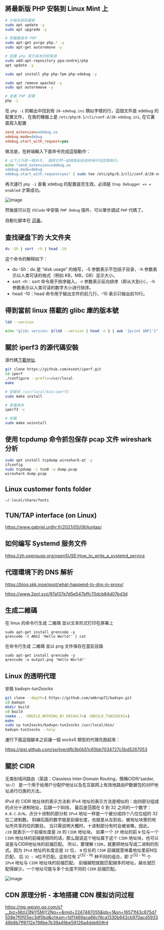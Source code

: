 ## 將最新版 PHP 安裝到 Linux Mint 上
```bash
# 升級系統到最新
sudo apt update -y
sudo apt upgrade -y

# 卸載舊版本 PHP
sudo apt-get purge php.* -y
sudo apt-get autoremove -y

# 設置 php 官方版本的安裝源
sudo add-apt-repository ppa:ondrej/php
apt update -y

sudo apt install php php-fpm php-xdebug -y

sudo apt remove apache2 -y
sudo apt autoremove -y

# 查看 PHP 配置
php -i
```
在 `php -i` 的輸出中找到有 `20-xdebug.ini` 類似字樣的行，這個文件是 xdebug 的配置文件，
在我的機器上是 `/etc/php/8.1/cli/conf.d/20-xdebug.ini`, 在它裏面寫入配置
```ini
zend_extension=xdebug.so
xdebug.mode=debug
xdebug.start_with_request=yes
```
做法是，在終端輸入下面命令完成這個動作：
```bash
# 以下三行是一條命令， 請將它們一起複製粘貼到終端中並回車執行。
echo "zend_extension=xdebug.so
xdebug.mode=debug
xdebug.start_with_request=yes" | sudo tee /etc/php/8.1/cli/conf.d/20-xdebug.ini > /dev/null
```
再次運行 `php -i` 查看 xdebug 的配置是否生效。必須是 `Step Debugger => ✔ enabled` 才算成功。

![image](https://github.com/ssrlive/tips/assets/30760636/fa593956-39ce-415a-a251-855869197cc6)

然後就可以在 `VSCode` 中安裝 `PHP Debug` 插件，可以單步調試 `PHP` 代碼了。

自動化腳本在 [這裏](php-xdebug.sh)。

## 查找硬盘下的 大文件夹
```bash
du -Sh | sort -rh | head -10
```
这个命令的解释如下：
- du -Sh：du 是 “disk usage” 的缩写，-S 参数表示不包括子目录，-h 参数表示以人类可读的格式（例如 KB，MB，GB）显示大小。
- sort -rh：sort 命令用于排序输入，-r 参数表示反向排序（即从大到小），-h 参数表示以人类可读的数字大小进行排序。
- head -10：head 命令用于输出文件的前几行，-10 表示只输出前10行。

## 得到當前 linux 搭載的 glibc 庫的版本號

```bash
ldd --version

echo "glibc version: $(ldd --version | head -n 1 | awk '{print $NF}')"
```

## 關於 iperf3 的源代碼安裝

源代碼[下載地址](https://github.com/esnet/iperf/).

```bash
git clone https://github.com/esnet/iperf.git
cd iperf
./configure --prefix=/usr/local
make

# 安裝到 /usr/local/bin/iperf3
sudo make install

# 查看版本
iperf3 -v

# 卸載
sudo make uninstall
```

## 使用 tcpdump 命令抓包保存 pcap 文件 wireshark 分析

```bash
sudo apt install tcpdump wireshark-qt -y
ifconfig
sudo tcpdump -i tun0 -w dump.pcap
wireshark dump.pcap
```

## Linux customer fonts folder

```
~/.local/share/fonts
```

## TUN/TAP interface (on Linux)

https://www.gabriel.urdhr.fr/2021/05/08/tuntap/

## 如何编写 Systemd 服务文件

https://zh.opensuse.org/openSUSE:How_to_write_a_systemd_service

## 代理環境下的 DNS 解析

https://blog.skk.moe/post/what-happend-to-dns-in-proxy/

https://www.2pol.xyz/97af37e7d5e547bffc70dcb84d07bd3d

## 生成二維碼

在 linux 的命令行生成 二維碼 並以文本形式打印在屏幕上
```
sudo apt-get install qrencode -y
qrencode -t ANSI 'Hello World!' | cat
```
在命令行生成 二維碼 並以 png 文件保存在當前目錄
```
sudo apt-get install qrencode -y
qrencode -o output.png 'Hello World!'
```

## Linux 的透明代理

安裝 badvpn-tun2socks

```bash
git clone --depth=1 https://github.com/ambrop72/badvpn.git
cd badvpn
mkdir build
cd build
cmake .. -DBUILD_NOTHING_BY_DEFAULT=1 -DBUILD_TUN2SOCKS=1
make
sudo cp tun2socks/badvpn-tun2socks /usr/local/bin/
badvpn-tun2socks --help
```
運行下面這個腳本之前讓一個 socks5 類型的代理先跑起來： 

https://gist.github.com/ssrlive/dfb3b0b51c65bb7034727c5bd5267053


## 關於 CIDR

无类别域间路由（英語：Classless Inter-Domain Routing，簡稱CIDR/ˈsaɪdər, ˈsɪ-/）
是一个用于给用户分配IP地址以及在互联网上有效地路由IP数据包的对IP地址进行归类的方法。 

IPv4 的 CIDR 地址块的表示方法和 IPv4 地址的表示方法是相似的：由四部分组成的点分十进制地址，后跟一个斜线，
最后是范围在 0 到 32 之间的一个数字： `A.B.C.D/N`。点分十进制的部分和 `IPv4` 地址一样是一个被分成四个八位位组的 32 位二进制数。
斜線后面的数字就是前缀长度，也就是从左到右，被地址块里的地址所共享的位的数目。
当只需说明大概时，十进制部分有时会被省略，因此， `/20` 就表示一个前缀长度是 `20` 的 `CIDR` 地址块。
如果一个 `IP` 地址的前 `N` 位与一个 `CIDR` 地址块的前缀是相同的话，那么就说这个地址属于这个 `CIDR` 地址块，也可以说是与CIDR地址块的前缀匹配。
所以，要理解 `CIDR`，就要把地址写成二进制的形式。因为 `IPv4` 地址的长度总是 `32` 位， `N` 位长的 `CIDR` 前缀就意味着地址里前N位匹配，
后 `32 − N`位不匹配。这些位有 2<sup>(32 - N)</sup> 种不同的组合，即 2<sup>(32 - N)</sup> 个 `IPv4` 地址与 `CIDR` 地址块的前缀匹配。
前缀越短就能匹配越多的地址，越长就匹配得越少。一个地址可能与多个长度不同的 `CIDR` 前缀匹配。

![image](https://user-images.githubusercontent.com/30760636/250461241-8fa3c0b5-2bd1-4971-a900-7fd468a47538.png)

## CDN 原理分析 - 本地搭建 CDN 模拟访问过程

https://mp.weixin.qq.com/s?__biz=MzU3NjY5MjY2Ng==&mid=2247487055&idx=1&sn=16571f43c875d7508e7f0f05ec3df0bd&chksm=fd11469aca66cf8ca1330b642cb970acd593348b8b7ff6112e798be7b39a49be59126a4dde60#rd

